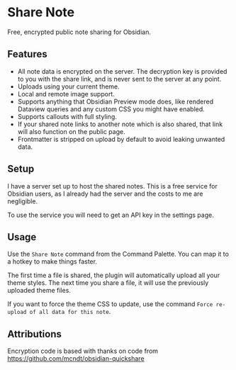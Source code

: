 # Share Note

Free, encrypted public note sharing for Obsidian.

## Features

- All note data is encrypted on the server. The decryption key is provided to you with the share link, and is never sent to the server at any point.
- Uploads using your current theme.
- Local and remote image support.
- Supports anything that Obsidian Preview mode does, like rendered Dataview queries and any custom CSS you might have enabled.
- Supports callouts with full styling.
- If your shared note links to another note which is also shared, that link will also function on the public page.
- Frontmatter is stripped on upload by default to avoid leaking unwanted data.

## Setup

I have a server set up to host the shared notes. This is a free service for Obsidian users, as I already had the server and the costs to me are negligible.

To use the service you will need to get an API key in the settings page.

## Usage

Use the `Share Note` command from the Command Palette. You can map it to a hotkey to make things faster.

The first time a file is shared, the plugin will automatically upload all your theme styles. The next time you share a file, it will use the previously uploaded theme files. 

If you want to force the theme CSS to update, use the command `Force re-upload of all data for this note`.

## Attributions

Encryption code is based with thanks on code from https://github.com/mcndt/obsidian-quickshare
